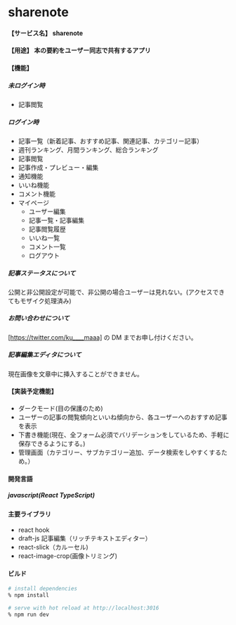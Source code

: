 # sharenote

#### 【サービス名】 sharenote

#### 【用途】 本の要約をユーザー同志で共有するアプリ

#### 【機能】

##### 未ログイン時

- 記事閲覧

##### ログイン時

- 記事一覧（新着記事、おすすめ記事、関連記事、カテゴリー記事）
- 週刊ランキング、月間ランキング、総合ランキング
- 記事閲覧
- 記事作成・プレビュー・編集
- 通知機能
- いいね機能
- コメント機能
- マイページ
  - ユーザー編集
  - 記事一覧・記事編集
  - 記事閲覧履歴
  - いいね一覧
  - コメント一覧
  - ログアウト

##### 記事ステータスについて

公開と非公開設定が可能で、非公開の場合ユーザーは見れない。(アクセスできてもモザイク処理済み)

##### お問い合わせについて

[https://twitter.com/ku____maaa] の DM までお申し付けください。

##### 記事編集エディタについて

現在画像を文章中に挿入することができません。

#### 【実装予定機能】

- ダークモード(目の保護のため)
- ユーザーの記事の閲覧傾向といいね傾向から、各ユーザーへのおすすめ記事を表示
- 下書き機能(現在、全フォーム必須でバリデーションをしているため、手軽に保存できるようにする。)
- 管理画面（カテゴリー、サブカテゴリー追加、データ検索をしやすくするため。）

#### 開発言語

##### javascript(React TypeScript)

#### 主要ライブラリ

- react hook
- draft-js 記事編集（リッチテキストエディター）
- react-slick（カルーセル)
- react-image-crop(画像トリミング)

#### ビルド

```bash
# install dependencies
% npm install

# serve with hot reload at http://localhost:3016
% npm run dev

```
